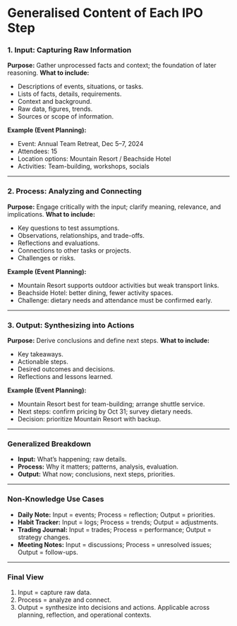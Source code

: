 # Generalised Content of Each IPO Step

### 1. Input: Capturing Raw Information

**Purpose:** Gather unprocessed facts and context; the foundation of later reasoning.
**What to include:**

* Descriptions of events, situations, or tasks.
* Lists of facts, details, requirements.
* Context and background.
* Raw data, figures, trends.
* Sources or scope of information.

**Example (Event Planning):**

* Event: Annual Team Retreat, Dec 5–7, 2024
* Attendees: 15
* Location options: Mountain Resort / Beachside Hotel
* Activities: Team-building, workshops, socials

---

### 2. Process: Analyzing and Connecting

**Purpose:** Engage critically with the input; clarify meaning, relevance, and implications.
**What to include:**

* Key questions to test assumptions.
* Observations, relationships, and trade-offs.
* Reflections and evaluations.
* Connections to other tasks or projects.
* Challenges or risks.

**Example (Event Planning):**

* Mountain Resort supports outdoor activities but weak transport links.
* Beachside Hotel: better dining, fewer activity spaces.
* Challenge: dietary needs and attendance must be confirmed early.

---

### 3. Output: Synthesizing into Actions

**Purpose:** Derive conclusions and define next steps.
**What to include:**

* Key takeaways.
* Actionable steps.
* Desired outcomes and decisions.
* Reflections and lessons learned.

**Example (Event Planning):**

* Mountain Resort best for team-building; arrange shuttle service.
* Next steps: confirm pricing by Oct 31; survey dietary needs.
* Decision: prioritize Mountain Resort with backup.

---

### Generalized Breakdown

* **Input:** What’s happening; raw details.
* **Process:** Why it matters; patterns, analysis, evaluation.
* **Output:** What now; conclusions, next steps, priorities.

---

### Non-Knowledge Use Cases

* **Daily Note:** Input = events; Process = reflection; Output = priorities.
* **Habit Tracker:** Input = logs; Process = trends; Output = adjustments.
* **Trading Journal:** Input = trades; Process = performance; Output = strategy changes.
* **Meeting Notes:** Input = discussions; Process = unresolved issues; Output = follow-ups.

---

### Final View

1. Input = capture raw data.
2. Process = analyze and connect.
3. Output = synthesize into decisions and actions.
   Applicable across planning, reflection, and operational contexts.
